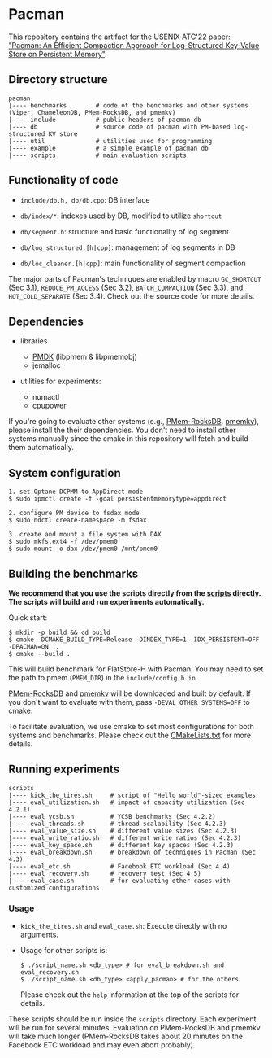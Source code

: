 # Pacman

This repository contains the artifact for the USENIX ATC'22 paper: ["Pacman: An Efficient Compaction Approach for Log-Structured Key-Value Store on Persistent Memory"](https://www.usenix.org/conference/atc22/presentation/wang-jing).


## Directory structure

```
pacman
|---- benchmarks        # code of the benchmarks and other systems (Viper, ChameleonDB, PMem-RocksDB, and pmemkv)
|---- include           # public headers of pacman db
|---- db                # source code of pacman with PM-based log-structured KV store
|---- util              # utilities used for programming
|---- example           # a simple example of pacman db
|---- scripts           # main evaluation scripts
```

## Functionality of code
* `include/db.h, db/db.cpp`: DB interface
* `db/index/*`: indexes used by DB, modified to utilize `shortcut`

* `db/segment.h`: structure and basic functionality of log segment
* `db/log_structured.[h|cpp]`: management of log segments in DB
* `db/loc_cleaner.[h|cpp]`: main functionality of segment compaction


The major parts of Pacman's techniques are enabled by macro `GC_SHORTCUT` (Sec 3.1), `REDUCE_PM_ACCESS` (Sec 3.2), `BATCH_COMPACTION` (Sec 3.3), and `HOT_COLD_SEPARATE` (Sec 3.4). Check out the source code for more details.

## Dependencies

* libraries
  - [PMDK](https://github.com/pmem/pmdk) (libpmem & libpmemobj)
  - jemalloc

* utilities for experiments:
  - numactl
  - cpupower

If you're going to evaluate other systems (e.g., [PMem-RocksDB](https://github.com/pmem/pmem-rocksdb), [pmemkv](https://github.com/pmem/pmemkv)), please install the their dependencies. You don't need to install other systems manually since the cmake in this repository will fetch and build them automatically.

## System configuration

```shell
1. set Optane DCPMM to AppDirect mode
$ sudo ipmctl create -f -goal persistentmemorytype=appdirect

2. configure PM device to fsdax mode
$ sudo ndctl create-namespace -m fsdax

3. create and mount a file system with DAX
$ sudo mkfs.ext4 -f /dev/pmem0
$ sudo mount -o dax /dev/pmem0 /mnt/pmem0
```


## Building the benchmarks

**We recommend that you use the scripts directly from the [scripts](scripts) directly. The scripts will build and run experiments automatically.**

Quick start:

```shell
$ mkdir -p build && cd build
$ cmake -DCMAKE_BUILD_TYPE=Release -DINDEX_TYPE=1 -IDX_PERSISTENT=OFF -DPACMAN=ON .. 
$ cmake --build .
```

This will build benchmark for FlatStore-H with Pacman. You may need to set the path to pmem (`PMEM_DIR`) in the `include/config.h.in`.

[PMem-RocksDB](https://github.com/starkwj/pmem-rocksdb) and [pmemkv](https://github.com/pmem/pmemkv) will be downloaded and built by default. If you don't want to evaluate with them, pass `-DEVAL_OTHER_SYSTEMS=OFF` to cmake.


To facilitate evaluation, we use cmake to set most configurations for both systems and benchmarks. Please check out the [CMakeLists.txt](CMakeLists.txt) for more details.


## Running experiments


```
scripts
|---- kick_the_tires.sh     # script of "Hello world"-sized examples
|---- eval_utilization.sh   # impact of capacity utilization (Sec 4.2.1)
|---- eval_ycsb.sh          # YCSB benchmarks (Sec 4.2.2)
|---- eval_threads.sh       # thread scalability (Sec 4.2.3)
|---- eval_value_size.sh    # different value sizes (Sec 4.2.3)
|---- eval_write_ratio.sh   # different write ratios (Sec 4.2.3)
|---- eval_key_space.sh     # different key spaces (Sec 4.2.3)
|---- eval_breakdown.sh     # breakdown of techniques in Pacman (Sec 4.3)
|---- eval_etc.sh           # Facebook ETC workload (Sec 4.4)
|---- eval_recovery.sh      # recovery test (Sec 4.5)
|---- eval_case.sh          # for evaluating other cases with customized configurations
```

### Usage

* `kick_the_tires.sh` and `eval_case.sh`: Execute directly with no arguments.

* Usage for other scripts is:

  ```shell
  $ ./script_name.sh <db_type> # for eval_breakdown.sh and eval_recovery.sh
  $ ./script_name.sh <db_type> <apply_pacman> # for the others
  ```

  Please check out the `help` information at the top of the scripts for details.

These scripts should be run inside the `scripts` directory. Each experiment will be run for several minutes. Evaluation on PMem-RocksDB and pmemkv will take much longer (PMem-RocksDB takes about 20 minutes on the Facebook ETC workload and may even abort probably).
